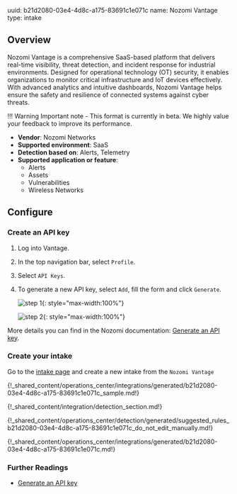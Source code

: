 uuid: b21d2080-03e4-4d8c-a175-83691c1e071c
name: Nozomi Vantage
type: intake

## Overview

Nozomi Vantage is a comprehensive SaaS-based platform that delivers real-time visibility, threat detection, and incident response for industrial environments. Designed for operational technology (OT) security, it enables organizations to monitor critical infrastructure and IoT devices effectively. With advanced analytics and intuitive dashboards, Nozomi Vantage helps ensure the safety and resilience of connected systems against cyber threats.
 
!!! Warning
    Important note - This format is currently in beta. We highly value your feedback to improve its performance.

- **Vendor**: Nozomi Networks
- **Supported environment**: SaaS
- **Detection based on**: Alerts, Telemetry
- **Supported application or feature**:
    - Alerts
    - Assets
    - Vulnerabilities
    - Wireless Networks

## Configure

### Create an API key

1. Log into Vantage.
2. In the top navigation bar, select `Profile`.
3. Select `API Keys`.
4. To generate a new API key, select `Add`, fill the form and click `Generate`.

    ![step 1](/assets/operation_center/integration_catalog/network_security/nozomi_vantage/step1.png){: style="max-width:100%"}
    
    ![step 2](/assets/operation_center/integration_catalog/network_security/nozomi_vantage/step2.png){: style="max-width:100%"}

More details you can find in the Nozomi documentation: [Generate an API key](https://technicaldocs.nozominetworks.com/products/vantage/topics/administration/teams/t_vantage_admin_teams_api-keys_generate-1.html).

### Create your intake

Go to the [intake page](https://app.sekoia.io/operations/intakes) and create a new intake from the `Nozomi Vantage`

{!_shared_content/operations_center/integrations/generated/b21d2080-03e4-4d8c-a175-83691c1e071c_sample.md!}

{!_shared_content/integration/detection_section.md!}

{!_shared_content/operations_center/detection/generated/suggested_rules_b21d2080-03e4-4d8c-a175-83691c1e071c_do_not_edit_manually.md!}

{!_shared_content/operations_center/integrations/generated/b21d2080-03e4-4d8c-a175-83691c1e071c.md!}

### Further Readings
- [Generate an API key](https://technicaldocs.nozominetworks.com/products/vantage/topics/administration/teams/t_vantage_admin_teams_api-keys_generate-1.html)
